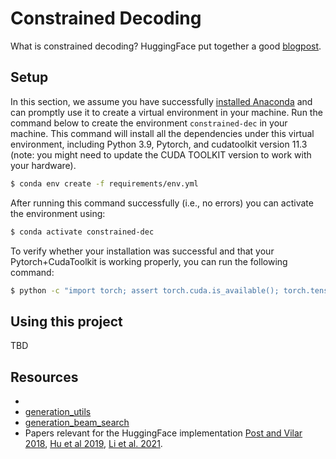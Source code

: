 # Constrained Decoding

What is constrained decoding? HuggingFace put together a good [blogpost](https://huggingface.co/blog/constrained-beam-search).

## Setup

In this section, we assume you have successfully [installed Anaconda](https://conda.io/projects/conda/en/latest/user-guide/install/index.html) and can promptly use it to create a virtual environment in your machine. Run the command below to create the environment `constrained-dec` in your machine. This command will install all the dependencies under this virtual environment, including Python 3.9, Pytorch, and cudatoolkit version 11.3 (note: you might need to update the CUDA TOOLKIT version to work with your hardware).

```bash
$ conda env create -f requirements/env.yml
```

After running this command successfully (i.e., no errors) you can activate the environment using:

```bash
$ conda activate constrained-dec
```

To verify whether your installation was successful and that your Pytorch+CudaToolkit is working properly, you can run the following command:

```bash
$ python -c "import torch; assert torch.cuda.is_available(); torch.tensor([1, 2]).to('cuda'); print('Success!')"
```

## Using this project

TBD


## Resources

- []()
- [generation_utils](https://github.com/huggingface/transformers/blob/927f654427833dbf1da03f0cc036eed66f1d2533/src/transformers/generation_utils.py#L2679)
- [generation_beam_search](https://github.com/huggingface/transformers/blob/main/src/transformers/generation_beam_search.py)
- Papers relevant for the HuggingFace implementation [Post and Vilar 2018](https://arxiv.org/abs/1804.06609), [Hu et al 2019](https://aclanthology.org/N19-1090/), [Li et al. 2021](https://arxiv.org/pdf/2107.09846.pdf).